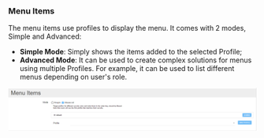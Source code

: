 ### Menu Items

The menu items use profiles to display the menu. It comes with 2 modes, Simple and Advanced:

* **Simple Mode**: Simply shows the items added to the selected Profile;
* **Advanced Mode**: It can be used to create complex solutions for menus using multiple Profiles. For example, it can be used to list different menus depending on user's role.

![](/nav-xp/assets/2016-11-28_1730.png)





